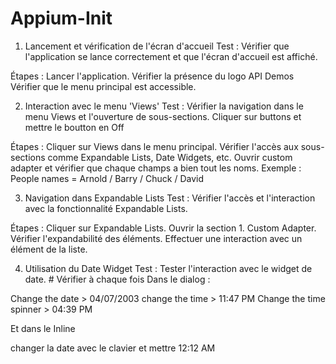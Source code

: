# Appium-Init


1. Lancement et vérification de l'écran d'accueil
Test : Vérifier que l'application se lance correctement et que l'écran d'accueil est affiché.
 
Étapes :
Lancer l'application.
Vérifier la présence du logo API Demos
Vérifier que le menu principal est accessible.
 
 
2. Interaction avec le menu 'Views'
Test : Vérifier la navigation dans le menu Views et l'ouverture de sous-sections. Cliquer sur buttons et mettre le boutton en Off
 
Étapes :
Cliquer sur Views dans le menu principal.
Vérifier l'accès aux sous-sections comme Expandable Lists, Date Widgets, etc.
Ouvrir custom adapter et vérifier que chaque champs a bien tout les noms.
Exemple : People names = Arnold / Barry / Chuck / David
 
 
3. Navigation dans Expandable Lists
Test : Vérifier l'accès et l'interaction avec la fonctionnalité Expandable Lists.
 
Étapes :
Cliquer sur Expandable Lists.
Ouvrir la section 1. Custom Adapter.
Vérifier l'expandabilité des éléments.
Effectuer une interaction avec un élément de la liste.
 
 
4. Utilisation du Date Widget
Test : Tester l'interaction avec le widget de date. # Vérifier à chaque fois
Dans le dialog :
 
Change the date > 04/07/2003 
change the time > 11:47 PM
Change the time spinner > 04:39 PM
 
Et dans le Inline
 
changer la date avec le clavier et mettre 12:12 AM